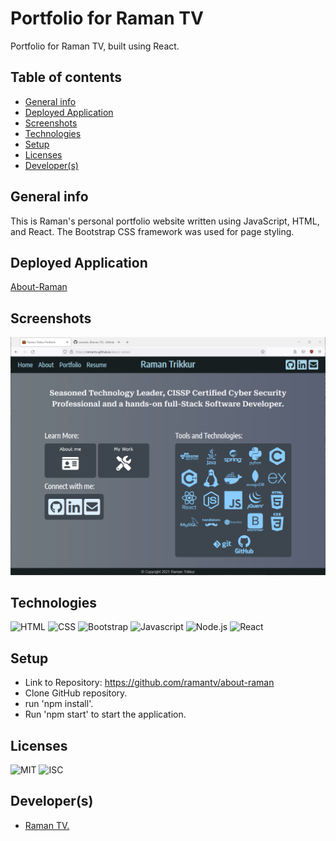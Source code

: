 # Portfolio for Raman TV
Portfolio for Raman TV, built using React.

## Table of contents
  - [General info](#general-info)
  - [Deployed Application](#deployed-application)
  - [Screenshots](#screenshots)
  - [Technologies](#technologies)
  - [Setup](#setup)
  - [Licenses](#licenses)
  - [Developer(s)](#developers)
  
## General info
This is Raman's personal portfolio website written using JavaScript, HTML, and React.  The Bootstrap CSS framework was used for page styling. 

## Deployed Application
[About-Raman](https://ramantv.github.io/about-raman)

## Screenshots
![Budget Tracker Screenshot](./screenshot/ramantv-portfolio-home.png)

## Technologies
![HTML](https://img.shields.io/badge/HTML5-E34F26?style=for-the-badge&logo=html5&logoColor=white)
![CSS](https://img.shields.io/badge/CSS3-1572B6?style=for-the-badge&logo=css3&logoColor=white)
![Bootstrap](https://img.shields.io/badge/Bootstrap-563D7C?style=for-the-badge&logo=bootstrap&logoColor=white)
![Javascript](https://img.shields.io/badge/JavaScript-F7DF1E?style=for-the-badge&logo=javascript&logoColor=black)
![Node.js](https://img.shields.io/badge/Node.js-43853D?style=for-the-badge&logo=node.js&logoColor=white)
![React](https://img.shields.io/badge/React-20232A?style=for-the-badge&logo=react&logoColor=61DAFB)

## Setup
* Link to Repository: https://github.com/ramantv/about-raman
* Clone GitHub repository.
* run 'npm install'.
* Run 'npm start' to start the application.

## Licenses
![MIT](https://img.shields.io/static/v1?label=License&message=MIT&color=BLUE)
![ISC](https://img.shields.io/static/v1?label=License&message=ISC&color=BLUE)

## Developer(s)
* [Raman TV.](https://github.com/ramantv)
  